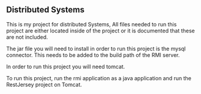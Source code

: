 ## Distributed Systems


This is my project for distributed Systems, All files needed to run this project are either located inside of the project or it is documented that these are not included.

The jar file you will need to install in order to run this project is the mysql connector. This needs to be added to the build path of the RMI server.

In order to run this project you will need tomcat.

To run this project, run the rmi application as a java application and run the RestJersey project on Tomcat.


